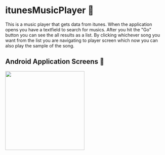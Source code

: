# itunesMusicPlayer 🎵

This is a music player that gets data from itunes. When the application opens you have a textfield to search for musics. After you hit the "Go" button you can see the all results as a list. By clicking whichever song you want from the list you are navigating to player screen which now you can also play the sample of the song.

## Android Application Screens 📱

<img src="https://github.com/xlash5/itunesMusicPlayer/blob/master/app.gif" width="250">

